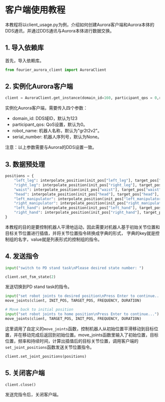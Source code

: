 # 客户端使用教程

本教程将以client_usage.py为例，介绍如何创建Aurora客户端和Aurora本体的DDS通讯，并通过DDS通讯与Aurora本体进行数据交换。

## 1. 导入依赖库

首先，导入依赖库。

```python
from fourier_aurora_client import AuroraClient

```

## 2. 实例化Aurora客户端

```python
client = AuroraClient.get_instance(domain_id=160, participant_qos = 0,robot_name="gr2t2v2", serial_number=None)
```
实例化Aurora客户端，需要传入四个参数：

- domain_id: DDS域ID，默认为123
- participant_qos: QoS设置，默认为0。
- robot_name: 机器人名称，默认为"gr2t2v2"。
- serial_number: 机器人序列号，默认为None。

注意：以上参数需要与Aurora的DDS设置一致。

## 3. 数据预处理
```python
positions = {
    "left_leg": interpolate_position(init_pos["left_leg"], target_pos["left_leg"], step, total_steps),
    "right_leg": interpolate_position(init_pos["right_leg"], target_pos["right_leg"], step, total_steps),
    "waist": interpolate_position(init_pos["waist"], target_pos["waist"], step, total_steps),
    "head": interpolate_position(init_pos["head"], target_pos["head"], step, total_steps),
    "left_manipulator": interpolate_position(init_pos["left_manipulator"], target_pos["left_manipulator"], step, total_steps),
    "right_manipulator": interpolate_position(init_pos["right_manipulator"], target_pos["right_manipulator"], step, total_steps),
    "left_hand": interpolate_position(init_pos["left_hand"], target_pos["left_hand"], step, total_steps),
    "right_hand": interpolate_position(init_pos["right_hand"], target_pos["right_hand"], step, total_steps),
}

```
本教程的目的是要控制机器人平滑地运动，因此需要对机器人基于初始关节位置和目标关节位置进行插值，并将关节位置指令转换成字典的形式，
字典的key就是控制组的名字，value就是列表形式的控制组的指令。



## 4. 发送指令

```python
input("switch to PD stand task\nPlease desired state number: ")

client.set_fsm_state(2)
```
发送切换到PD stand task的指令。

```python
input("set robot joints to desired position\nPress Enter to continue...")
move_joints(client, INIT_POS, TARGET_POS, FREQUENCY, DURATION)

# Move back to initial position
input("set robot joints to home position\nPress Enter to continue...")
move_joints(client, TARGET_POS, INIT_POS, FREQUENCY, DURATION)
```

这里调用了自定义的`move_joints`函数，控制机器人从初始位置平滑移动到目标位置，并在移动完成后返回到初始位置。move_joints函数里输入了初始位置，目标位置，频率和持续时间，计算出插值后的目标关节位置，调用客户端的`set_joint_positions`函数发送关节位置指令。

```python
client.set_joint_positions(positions)
```

## 5. 关闭客户端

```python
client.close()
```
发送完指令后，关闭客户端。



